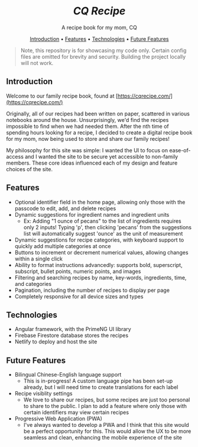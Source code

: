 <h1 align="center">
  <br>
  <i>CQ Recipe</i>
  <br>
</h1>
<p align="center">
    A recipe book for my mom, CQ
</p>

<p align="center">
  <a href="#introduction">Introduction</a> •
  <a href="#features">Features</a> •
  <a href="#technologies">Technologies</a> •
  <a href="#future-features">Future Features</a> 
</p>

> Note, this repository is for showcasing my code only. Certain config files are omitted for brevity and security. Building the project locally will not work.

## Introduction

Welcome to our family recipe book, found at [https://cqrecipe.com/](https://cqrecipe.com/)

Originally, all of our recipes had been written on paper, scattered in various notebooks around the house. Unsurprisingly, we'd find the recipes impossible to find when we had needed them. After the nth time of spending hours looking for a recipe, I decided to create a digital recipe book for my mom, now being used to store and share our family recipes!

My philosophy for this site was simple: I wanted the UI to focus on ease-of-access and I wanted the site to be secure yet accessible to non-family members. These core ideas influenced each of my design and feature choices of the site.

## Features

* Optional identifier field in the home page, allowing only those with the passcode to edit, add, and delete recipes
* Dynamic suggestions for ingredient names and ingredient units
  * Ex: Adding "1 ounce of pecans" to the list of ingredients requires only 2 inputs! Typing 'p', then clicking 'pecans' from the suggestions list will automatically suggest 'ounce' as the unit of measurement
* Dynamic suggestions for recipe categories, with keyboard support to quickly add multiple categories at once
* Buttons to increment or decrement numerical values, allowing changes within a single click
* Ability to format instructions advancedly: supports bold, superscript, subscript, bullet points, numeric points, and images
* Filtering and searching recipes by name, key-words, ingredients, time, and categories
* Pagination, including the number of recipes to display per page
* Completely responsive for all device sizes and types

## Technologies

* Angular framework, with the PrimeNG UI library
* Firebase Firestore database stores the recipes
* Netlify to deploy and host the site

## Future Features
* Bilingual Chinese-English language support
  * This is in-progress! A custom language pipe has been set-up already, but I will need time to create translations for each label
* Recipe visiblity settings
  * We love to share our recipes, but some recipes are just too personal to share to the public. I plan to add a feature where only those with certain identifiers may view certain recipes
* Progressive Web Application (PWA)
  * I've always wanted to develop a PWA and I think that this site would be a perfect opportunity for this. This would allow the UX to be more seamless and clean, enhancing the mobile experience of the site
  

